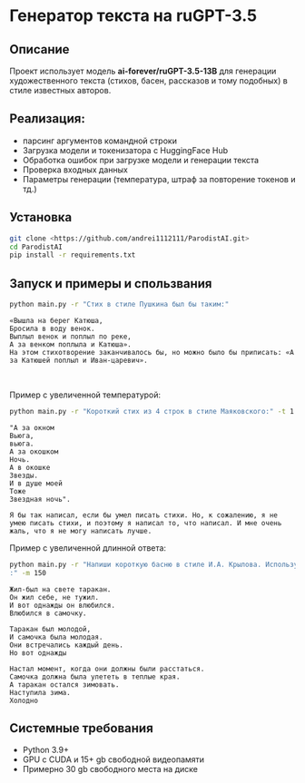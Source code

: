 # Генератор текста на ruGPT-3.5

## Описание

Проект использует модель **ai-forever/ruGPT-3.5-13B** для генерации художественного текста
(стихов, басен, рассказов и тому подобных) в стиле известных авторов.

## Реализация:

- парсинг аргументов командной строки
- Загрузка модели и токенизатора с HuggingFace Hub
- Обработка ошибок при загрузке модели и генерации текста
- Проверка входных данных
- Параметры генерации (температура, штраф за повторение токенов и тд.)

## Установка

```sh
git clone <https://github.com/andrei1112111/ParodistAI.git>
cd ParodistAI
pip install -r requirements.txt
```

## Запуск и примеры и спользвания

```sh
python main.py -r "Стих в стиле Пушкина был бы таким:"
```

```
«Вышла на берег Катюша,
Бросила в воду венок.
Выплыл венок и поплыл по реке,
А за венком поплыла и Катюша».
На этом стихотворение заканчивалось бы, но можно было бы приписать: «А за Катюшей поплыл и Иван-царевич».
```

<br>

Пример с увеличенной температурой:

```sh
python main.py -r "Короткий стих из 4 строк в стиле Маяковского:" -t 1.0
```

```
"А за окном
Вьюга,
вьюга.
А за окошком
Ночь.
А в окошке
Звезды.
И в душе моей
Тоже
Звездная ночь".

Я бы так написал, если бы умел писать стихи. Но, к сожалению, я не умею писать стихи, и поэтому я написал то, что написал. И мне очень жаль, что я не могу написать лучше.
```

Пример с увеличенной длинной ответа:

```sh
python main.py -r "Напиши короткую басню в стиле И.А. Крылова. Используй животных, придумаю ситуацию и мораль. Не копирую существующие тексты и не вставляю ссылки. Вот она:
:" -m 150
```

```
Жил-был на свете таракан.
Он жил себе, не тужил.
И вот однажды он влюбился.
Влюбился в самочку.

Таракан был молодой,
И самочка была молодая.
Они встречались каждый день.
Но вот однажды

Настал момент, когда они должны были расстаться.
Самочка должна была улететь в теплые края.
А таракан остался зимовать.
Наступила зима.
Холодно
```

## Системные требования

- Python 3.9+
- GPU с CUDA и 15+ gb свободной видеопамяти
- Примерно 30 gb свободного места на диске
